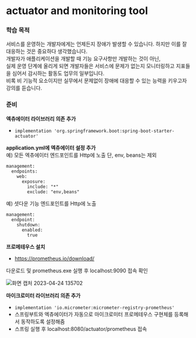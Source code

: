 # actuator and monitoring tool
### 학습 목적
서비스를 운영하는 개발자에게는 언제든지 장애가 발생할 수 있습니다. 하지만 이를 잘 대응하는 것은 중요하다 생각했습니다. <br>
개발자가 애플리케이션을 개발할 때 기능 요구사항만 개발하는 것이 아닌, <br>
실제 운영 단계에 올리게 되면 개발자들은 서비스에 문제가 없는지 모니터링하고 지표들을 심어서 감시하는 활동도 업무의 일부입니다. <br>
비록 비 기능적 요소이지만 실무에서 문제없이 장애에 대응할 수 있는 능력을 키우고자 강의를 듣습니다.

### 준비
**엑츄에이터 라이브러리 의존 추가**
- `implementation 'org.springframework.boot:spring-boot-starter-actuator'` <br>

**application.yml에 엑츄에이터 설정 추가** <br>
예) 모든 엑츄에이터 엔드포인트를 Http에 노출 단, env, beans는 제외
```
management:
  endpoints:
    web:
      exposure:
        include: "*"
        exclude: "env,beans"
```        

예) 셧다운 기능 엔드포인트를 Http에 노출
```
management:
  endpoint:
    shutdown:
      enabled:
        true
```

**프로메테우스 설치**
- https://prometheus.io/download/ <br>

다운로드 및 prometheus.exe 실행 후 localhost:9090 접속 확인

![화면 캡처 2023-04-24 135702](https://user-images.githubusercontent.com/110963294/233903473-f65fec28-b764-4c68-bc90-14b3cdb3a883.png)

**마이크로미터 라이브러리 의존 추가**
- `implementation 'io.micrometer:micrometer-registry-prometheus'`
- 스프링부트와 엑츄에이터가 자동으로 마이크로미터 프로메테우스 구현체를 등록해서 동작하도록 설정해줌
- 스프링 실행 후 localhost:8080/actuator/prometheus 접속 

